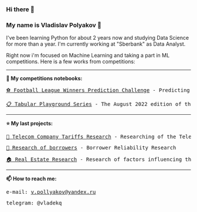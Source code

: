 ### Hi there 👋
### My name is Vladislav Polyakov &#129489;

I've been learning Python for about 2 years now and studying Data Science for more than a year.
I'm currently working at "Sberbank" as Data Analyst.

Right now i'm focused on Machine Learning and taking a part in ML competitions. Here is a few works from competitions:

<hr>

<b><a name="My last project">🎌 My competitions notebooks:</a><br></b>

<pre><a href="https://github.com/VladekQ/telecom_company_tariffs_research/blob/main/telecom_company_tariffs_research.ipynb">⚽ Football League Winners Prediction Challenge</a> - Predicting the outcome of a football match</pre>

<pre><a href="https://github.com/VladekQ/research-on-the-reliability-of-borrowers/blob/main/research-of-borrowers.ipynb">📋 Tabular Playground Series</a> - The August 2022 edition of the Tabular Playground Series</pre>

<hr>

<b><a name="My last project">⭐ My last projects:</a><br></b>
<pre><a href="https://github.com/VladekQ/telecom_company_tariffs_research/blob/main/telecom_company_tariffs_research.ipynb">📡 Telecom Company Tariffs Research</a> - Researching of the Telecom Company for the definition of the most profitable tariff</pre>
<pre><a href="https://github.com/VladekQ/research-on-the-reliability-of-borrowers/blob/main/research-of-borrowers.ipynb">🏦 Research of borrowers</a> - Borrower Reliability Research</pre>
<pre><a href="https://github.com/VladekQ/real_estate_research/blob/main/real_estate_research.ipynb">🏠 Real Estate Research</a> - Research of factors influencing the price of a real estate</pre>

<hr>

<b>📫 How to reach me:</b><br>
    <pre>e-mail: v.pollyakov@yandex.ru</pre>
    <pre>telegram: @vladekq</pre>

<!--
**VladekQ/VladekQ** is a ✨ _special_ ✨ repository because its `README.md` (this file) appears on your GitHub profile.

Here are some ideas to get you started:

- 🔭 I’m currently working on ...
- 🌱 I’m currently learning ...
- 👯 I’m looking to collaborate on ...
- 🤔 I’m looking for help with ...
- 💬 Ask me about ...
- 📫 How to reach me: ...
- 😄 Pronouns: ...
- ⚡ Fun fact: ...
-->
